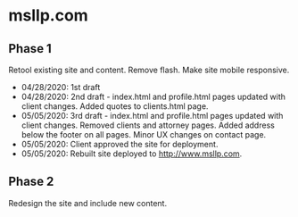 # msllp.com

## Phase 1
Retool existing site and content.  Remove flash.  Make site mobile responsive.

* 04/28/2020: 1st draft
* 04/28/2020: 2nd draft - index.html and profile.html pages updated with client changes.  Added quotes to clients.html page.
* 05/05/2020: 3rd draft - index.html and profile.html pages updated with client changes.  Removed clients and attorney pages.  Added address below the footer on all pages.  Minor UX changes on contact page.
* 05/05/2020: Client approved the site for deployment.
* 05/05/2020: Rebuilt site deployed to http://www.msllp.com.

## Phase 2
Redesign the site and include new content.
